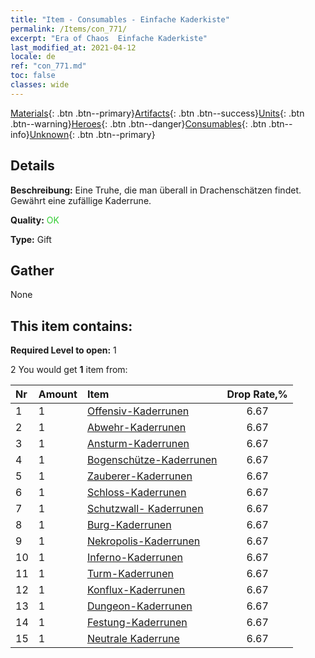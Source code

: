 ```yaml
---
title: "Item - Consumables - Einfache Kaderkiste"
permalink: /Items/con_771/
excerpt: "Era of Chaos  Einfache Kaderkiste"
last_modified_at: 2021-04-12
locale: de
ref: "con_771.md"
toc: false
classes: wide
---
```

 [Materials](/de/Items/){: .btn .btn--primary}[Artifacts](/de/Items/Artifacts/){: .btn .btn--success}[Units](/de/Items/Units/){: .btn .btn--warning}[Heroes](/de/Items/Heroes/){: .btn .btn--danger}[Consumables](/de/Items/Consumables/){: .btn .btn--info}[Unknown](/de/Items/Unknown/){: .btn .btn--primary}

## Details
 **Beschreibung:** Eine Truhe, die man überall in Drachenschätzen findet. Gewährt eine zufällige Kaderrune.

 **Quality:** <span style="color: #32CD32">OK</span>

 **Type:** Gift

## Gather

  None

## This item contains:

 **Required Level to open:** 1

 2 You would get **1** item  from:

  | Nr | Amount |     Item    | Drop Rate,% |
  |:---|:-------|:------------|:---------:|
  | 1 | 1 | [Offensiv-Kaderrunen](/de/Items/con_734/) | 6.67 | 
  | 2 | 1 | [Abwehr-Kaderrunen](/de/Items/con_739/) | 6.67 | 
  | 3 | 1 | [Ansturm-Kaderrunen](/de/Items/con_741/) | 6.67 | 
  | 4 | 1 | [Bogenschütze-Kaderrunen](/de/Items/con_742/) | 6.67 | 
  | 5 | 1 | [Zauberer-Kaderrunen](/de/Items/con_746/) | 6.67 | 
  | 6 | 1 | [Schloss-Kaderrunen](/de/Items/con_752/) | 6.67 | 
  | 7 | 1 | [Schutzwall- Kaderrunen](/de/Items/con_753/) | 6.67 | 
  | 8 | 1 | [Burg-Kaderrunen](/de/Items/con_754/) | 6.67 | 
  | 9 | 1 | [Nekropolis-Kaderrunen](/de/Items/con_755/) | 6.67 | 
  | 10 | 1 | [Inferno-Kaderrunen](/de/Items/con_777/) | 6.67 | 
  | 11 | 1 | [Turm-Kaderrunen](/de/Items/con_785/) | 6.67 | 
  | 12 | 1 | [Konflux-Kaderrunen](/de/Items/con_791/) | 6.67 | 
  | 13 | 1 | [Dungeon-Kaderrunen](/de/Items/con_792/) | 6.67 | 
  | 14 | 1 | [Festung-Kaderrunen](/de/Items/con_818/) | 6.67 | 
  | 15 | 1 | [Neutrale Kaderrune](/de/Items/con_869/) | 6.67 | 
